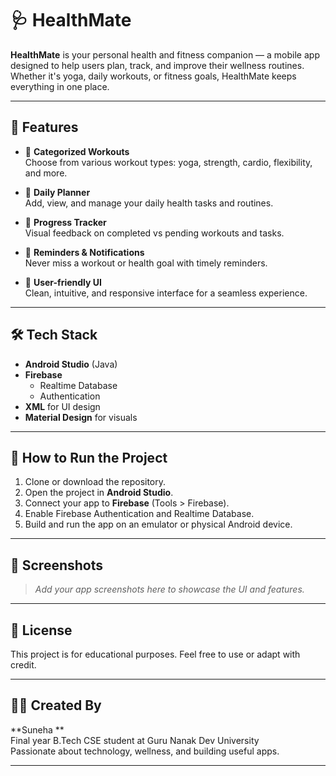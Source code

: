 # 🩺 HealthMate

**HealthMate** is your personal health and fitness companion — a mobile app designed to help users plan, track, and improve their wellness routines. Whether it's yoga, daily workouts, or fitness goals, HealthMate keeps everything in one place.

---

## 📱 Features

- 🔹 **Categorized Workouts**  
  Choose from various workout types: yoga, strength, cardio, flexibility, and more.

- 🔹 **Daily Planner**  
  Add, view, and manage your daily health tasks and routines.

- 🔹 **Progress Tracker**  
  Visual feedback on completed vs pending workouts and tasks.

- 🔹 **Reminders & Notifications**  
  Never miss a workout or health goal with timely reminders.

- 🔹 **User-friendly UI**  
  Clean, intuitive, and responsive interface for a seamless experience.

---

## 🛠 Tech Stack

- **Android Studio** (Java)
- **Firebase**  
  - Realtime Database  
  - Authentication  
- **XML** for UI design
- **Material Design** for visuals

---

## 🔧 How to Run the Project

1. Clone or download the repository.
2. Open the project in **Android Studio**.
3. Connect your app to **Firebase** (Tools > Firebase).
4. Enable Firebase Authentication and Realtime Database.
5. Build and run the app on an emulator or physical Android device.

---

## 📸 Screenshots
> _Add your app screenshots here to showcase the UI and features._

---

## 📄 License

This project is for educational purposes. Feel free to use or adapt with credit.

---

## 🙋‍♀️ Created By

**Suneha **  
Final year B.Tech CSE student at Guru Nanak Dev University  
Passionate about technology, wellness, and building useful apps.

---

